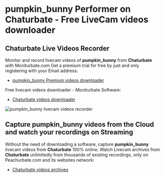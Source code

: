 # pumpkin_bunny Performer on Chaturbate - Free LiveCam videos downloader

## Chaturbate Live Videos Recorder

Monitor and record livecam videos of **pumpkin_bunny** from **Chaturbate** with Moniturbate.com
Get a premium trial for free by just and only registering with your Email address:
* [pumpkin_bunny Premium videos downloader](https://moniturbate.com/request-demo-licence-key.html)

Free livecam videos downloader - Moniturbate Software:
* [Chaturbate videos downloader](https://moniturbate.com/moniturbate-download-software.html)

![pumpkin_bunny livecam videos recorder](https://peachurnet.com/templates/moniturbate-software.png)


## Capture pumpkin_bunny videos from the Cloud and watch your recordings on Streaming

Without the need of downloading a software, capture **pumpkin_bunny** livecam videos from **Chaturbate** 100% online.
Watch Livecam archives from **Chaturbate** unlimitedly from thousands of existing recordings, only on Peachurbate.com and its websites network:
* [Chaturbate videos archives](https://peachurnet.com/)